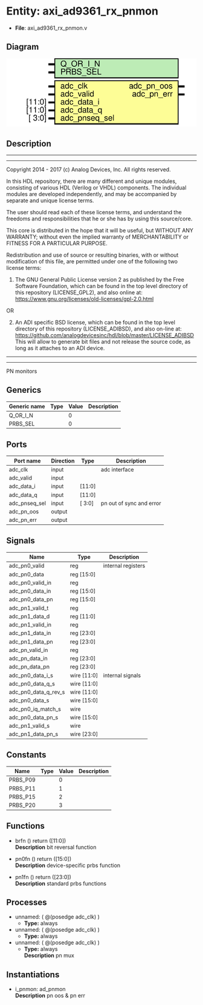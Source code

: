 # Entity: axi_ad9361_rx_pnmon

- **File**: axi_ad9361_rx_pnmon.v
## Diagram

![Diagram](axi_ad9361_rx_pnmon.svg "Diagram")
## Description

 ***************************************************************************
 ***************************************************************************
 Copyright 2014 - 2017 (c) Analog Devices, Inc. All rights reserved.

 In this HDL repository, there are many different and unique modules, consisting
 of various HDL (Verilog or VHDL) components. The individual modules are
 developed independently, and may be accompanied by separate and unique license
 terms.

 The user should read each of these license terms, and understand the
 freedoms and responsibilities that he or she has by using this source/core.

 This core is distributed in the hope that it will be useful, but WITHOUT ANY
 WARRANTY; without even the implied warranty of MERCHANTABILITY or FITNESS FOR
 A PARTICULAR PURPOSE.

 Redistribution and use of source or resulting binaries, with or without modification
 of this file, are permitted under one of the following two license terms:

   1. The GNU General Public License version 2 as published by the
      Free Software Foundation, which can be found in the top level directory
      of this repository (LICENSE_GPL2), and also online at:
      <https://www.gnu.org/licenses/old-licenses/gpl-2.0.html>

 OR

   2. An ADI specific BSD license, which can be found in the top level directory
      of this repository (LICENSE_ADIBSD), and also on-line at:
      https://github.com/analogdevicesinc/hdl/blob/master/LICENSE_ADIBSD
      This will allow to generate bit files and not release the source code,
      as long as it attaches to an ADI device.

 ***************************************************************************
 ***************************************************************************
 PN monitors

## Generics

| Generic name | Type | Value | Description |
| ------------ | ---- | ----- | ----------- |
| Q_OR_I_N     |      | 0     |             |
| PRBS_SEL     |      | 0     |             |
## Ports

| Port name     | Direction | Type   | Description               |
| ------------- | --------- | ------ | ------------------------- |
| adc_clk       | input     |        |  adc interface            |
| adc_valid     | input     |        |                           |
| adc_data_i    | input     | [11:0] |                           |
| adc_data_q    | input     | [11:0] |                           |
| adc_pnseq_sel | input     | [ 3:0] |  pn out of sync and error |
| adc_pn_oos    | output    |        |                           |
| adc_pn_err    | output    |        |                           |
## Signals

| Name                 | Type           | Description          |
| -------------------- | -------------- | -------------------- |
| adc_pn0_valid        | reg            |  internal registers  |
| adc_pn0_data         | reg     [15:0] |                      |
| adc_pn0_valid_in     | reg            |                      |
| adc_pn0_data_in      | reg     [15:0] |                      |
| adc_pn0_data_pn      | reg     [15:0] |                      |
| adc_pn1_valid_t      | reg            |                      |
| adc_pn1_data_d       | reg     [11:0] |                      |
| adc_pn1_valid_in     | reg            |                      |
| adc_pn1_data_in      | reg     [23:0] |                      |
| adc_pn1_data_pn      | reg     [23:0] |                      |
| adc_pn_valid_in      | reg            |                      |
| adc_pn_data_in       | reg     [23:0] |                      |
| adc_pn_data_pn       | reg     [23:0] |                      |
| adc_pn0_data_i_s     | wire [11:0]    |  internal signals    |
| adc_pn0_data_q_s     | wire [11:0]    |                      |
| adc_pn0_data_q_rev_s | wire [11:0]    |                      |
| adc_pn0_data_s       | wire [15:0]    |                      |
| adc_pn0_iq_match_s   | wire           |                      |
| adc_pn0_data_pn_s    | wire [15:0]    |                      |
| adc_pn1_valid_s      | wire           |                      |
| adc_pn1_data_pn_s    | wire [23:0]    |                      |
## Constants

| Name     | Type | Value | Description |
| -------- | ---- | ----- | ----------- |
| PRBS_P09 |      | 0     |             |
| PRBS_P11 |      | 1     |             |
| PRBS_P15 |      | 2     |             |
| PRBS_P20 |      | 3     |             |
## Functions
- brfn <font id="function_arguments">()</font> <font id="function_return">return ([11:0])</font>
</br>**Description**
 bit reversal function

- pn0fn <font id="function_arguments">()</font> <font id="function_return">return ([15:0])</font>
</br>**Description**
 device-specific prbs function

- pn1fn <font id="function_arguments">()</font> <font id="function_return">return ([23:0])</font>
</br>**Description**
 standard prbs functions

## Processes
- unnamed: ( @(posedge adc_clk) )
  - **Type:** always
- unnamed: ( @(posedge adc_clk) )
  - **Type:** always
- unnamed: ( @(posedge adc_clk) )
  - **Type:** always
</br>**Description**
 pn mux 
## Instantiations

- i_pnmon: ad_pnmon
</br>**Description**
 pn oos & pn err

